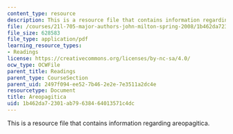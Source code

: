 ```yaml
---
content_type: resource
description: This is a resource file that contains information regarding areopagitica.
file: /courses/21l-705-major-authors-john-milton-spring-2008/1b462da72301ab79638464013571c4dc_MIT21L_705S08_aropgtica.pdf
file_size: 628583
file_type: application/pdf
learning_resource_types:
- Readings
license: https://creativecommons.org/licenses/by-nc-sa/4.0/
ocw_type: OCWFile
parent_title: Readings
parent_type: CourseSection
parent_uid: 2497f094-ee52-7b46-2e2e-7e3511a2dc4e
resourcetype: Document
title: Areopagitica
uid: 1b462da7-2301-ab79-6384-64013571c4dc
---
```

This is a resource file that contains information regarding areopagitica.